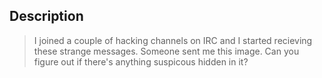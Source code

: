 ## Description 
> I joined a couple of hacking channels on IRC and I started recieving these strange messages.
> Someone sent me this image. Can you figure out if there's anything suspicous hidden in it?

